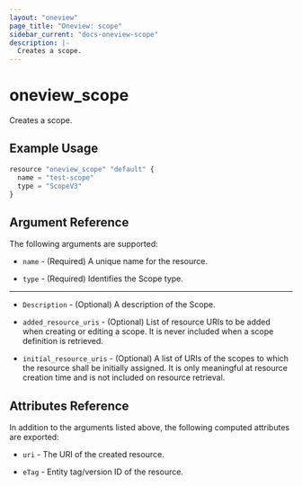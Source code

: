 ```yaml
---
layout: "oneview"
page_title: "Oneview: scope"
sidebar_current: "docs-oneview-scope"
description: |-
  Creates a scope.
---
```


# oneview\_scope

Creates a scope.

## Example Usage

```js
resource "oneview_scope" "default" {
  name = "test-scope"
  type = "ScopeV3"
}
```

## Argument Reference

The following arguments are supported:

* `name` - (Required) A unique name for the resource.

* `type` - (Required) Identifies the Scope type.

- - -

* `Description` - (Optional) A description of the Scope.

* `added_resource_uris` - (Optional)  List of resource URIs to be added when creating or editing a scope. It is never included when a scope definition is retrieved.

* `initial_resource_uris` - (Optional) A list of URIs of the scopes to which the resource shall be initially assigned. It is only meaningful at resource creation time and is not included on resource retrieval.

## Attributes Reference

In addition to the arguments listed above, the following computed attributes are exported:

* `uri` - The URI of the created resource.

* `eTag` - Entity tag/version ID of the resource.
